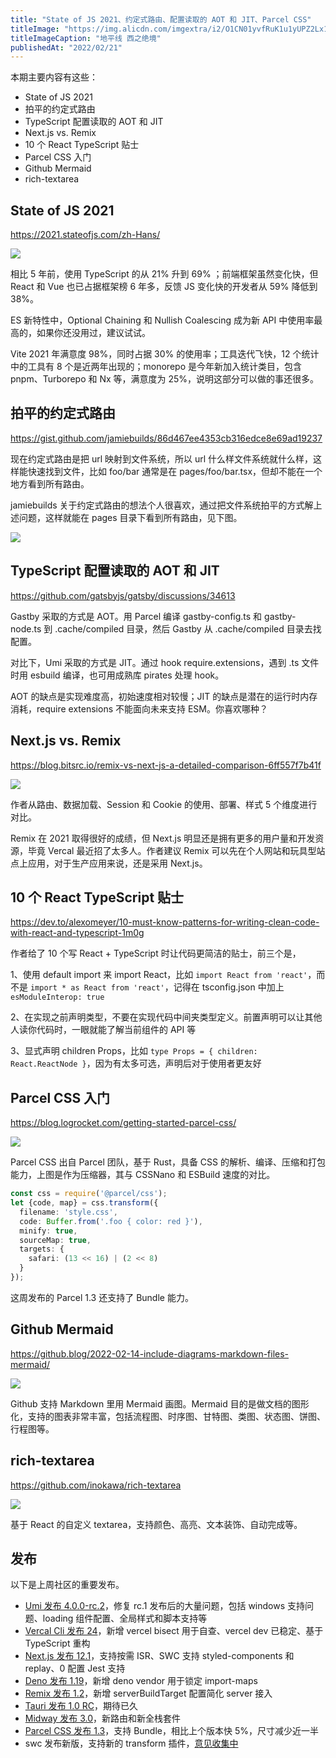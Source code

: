 ```yaml
---
title: "State of JS 2021、约定式路由、配置读取的 AOT 和 JIT、Parcel CSS"
titleImage: "https://img.alicdn.com/imgextra/i2/O1CN01yvfRuK1u1yUPZ2Lx1_!!6000000005978-0-tps-1920-1080.jpg"
titleImageCaption: "地平线 西之绝境"
publishedAt: "2022/02/21"
---
```


本期主要内容有这些：

- State of JS 2021
- 拍平的约定式路由
- TypeScript 配置读取的 AOT 和 JIT
- Next.js vs. Remix
- 10 个 React TypeScript 贴士
- Parcel CSS 入门
- Github Mermaid
- rich-textarea

## State of JS 2021
https://2021.stateofjs.com/zh-Hans/

![](https://img.alicdn.com/imgextra/i1/O1CN01IMTfkh1Gztg99JStk_!!6000000000694-0-tps-1474-660.jpg)

相比 5 年前，使用 TypeScript 的从 21% 升到 69% ；前端框架虽然变化快，但 React 和 Vue 也已占据框架榜 6 年多，反馈 JS 变化快的开发者从 59% 降低到 38%。

ES 新特性中，Optional Chaining 和 Nullish Coalescing 成为新 API 中使用率最高的，如果你还没用过，建议试试。

Vite 2021 年满意度 98%，同时占据 30% 的使用率；工具迭代飞快，12 个统计中的工具有 8 个是近两年出现的；monorepo 是今年新加入统计类目，包含 pnpm、Turborepo 和 Nx 等，满意度为 25%，说明这部分可以做的事还很多。

## 拍平的约定式路由
https://gist.github.com/jamiebuilds/86d467ee4353cb316edce8e69ad19237

现在约定式路由是把 url 映射到文件系统，所以 url 什么样文件系统就什么样，这样能快速找到文件，比如 foo/bar 通常是在 pages/foo/bar.tsx，但却不能在一个地方看到所有路由。

jamiebuilds 关于约定式路由的想法个人很喜欢，通过把文件系统拍平的方式解上述问题，这样就能在 pages 目录下看到所有路由，见下图。

![](https://img.alicdn.com/imgextra/i3/O1CN01WxSOdM1nUdyEQy7B5_!!6000000005093-0-tps-1330-786.jpg)

## TypeScript 配置读取的 AOT 和 JIT
https://github.com/gatsbyjs/gatsby/discussions/34613

Gastby 采取的方式是 AOT。用 Parcel 编译 gastby-config.ts 和 gastby-node.ts 到 .cache/compiled 目录，然后 Gastby 从 .cache/compiled 目录去找配置。

对比下，Umi 采取的方式是 JIT。通过 hook require.extensions，遇到 .ts 文件时用 esbuild 编译，也可用成熟库 pirates 处理 hook。

AOT 的缺点是实现难度高，初始速度相对较慢；JIT 的缺点是潜在的运行时内存消耗，require extensions 不能面向未来支持 ESM。你喜欢哪种？

## Next.js vs. Remix
https://blog.bitsrc.io/remix-vs-next-js-a-detailed-comparison-6ff557f7b41f

![](https://img.alicdn.com/imgextra/i4/O1CN011j9GwN1e6WZTsn5xp_!!6000000003822-0-tps-1400-826.jpg)

作者从路由、数据加载、Session 和 Cookie 的使用、部署、样式 5 个维度进行对比。

Remix 在 2021 取得很好的成绩，但 Next.js 明显还是拥有更多的用户量和开发资源，毕竟 Vercal 最近招了太多人。作者建议 Remix 可以先在个人网站和玩具型站点上应用，对于生产应用来说，还是采用 Next.js。

## 10 个 React TypeScript 贴士
https://dev.to/alexomeyer/10-must-know-patterns-for-writing-clean-code-with-react-and-typescript-1m0g

作者给了 10 个写 React + TypeScript 时让代码更简洁的贴士，前三个是，

1、使用 default import 来 import React，比如 `import React from 'react'`，而不是 `import * as React from 'react'`，记得在 tsconfig.json 中加上 `esModuleInterop: true`

2、在实现之前声明类型，不要在实现代码中间夹类型定义。前置声明可以让其他人读你代码时，一眼就能了解当前组件的 API 等

3、显式声明 children Props，比如 `type Props = { children: React.ReactNode }`，因为有太多可选，声明后对于使用者更友好

## Parcel CSS 入门
https://blog.logrocket.com/getting-started-parcel-css/

![](https://img.alicdn.com/imgextra/i2/O1CN01xwkUmz1bXb8UtY3xL_!!6000000003475-0-tps-1332-534.jpg)

Parcel CSS 出自 Parcel 团队，基于 Rust，具备 CSS 的解析、编译、压缩和打包能力，上图是作为压缩器，其与 CSSNano 和 ESBuild 速度的对比。

```ts
const css = require('@parcel/css');
let {code, map} = css.transform({
  filename: 'style.css',
  code: Buffer.from('.foo { color: red }'),
  minify: true,
  sourceMap: true,
  targets: {
    safari: (13 << 16) | (2 << 8)
  }
});
```

这周发布的 Parcel 1.3 还支持了 Bundle 能力。

## Github Mermaid
https://github.blog/2022-02-14-include-diagrams-markdown-files-mermaid/

![](https://img.alicdn.com/imgextra/i1/O1CN01RlcD5P1apAiYYiTKj_!!6000000003378-0-tps-1200-630.jpg)

Github 支持 Markdown 里用 Mermaid 画图。Mermaid 目的是做文档的图形化，支持的图表非常丰富，包括流程图、时序图、甘特图、类图、状态图、饼图、行程图等。

## rich-textarea
https://github.com/inokawa/rich-textarea

![](https://img.alicdn.com/imgextra/i4/O1CN019lgER71YN7E0x31PI_!!6000000003046-1-tps-954-488.gif)

基于 React 的自定义 textarea，支持颜色、高亮、文本装饰、自动完成等。

## 发布

以下是上周社区的重要发布。

- [Umi 发布 4.0.0-rc.2](https://github.com/umijs/umi-next)，修复 rc.1 发布后的大量问题，包括 windows 支持问题、loading 组件配置、全局样式和脚本支持等
- [Vercal Cli 发布 24](https://vercel.com/changelog/vercel-cli-v24)，新增 vercel bisect 用于自查、vercel dev 已稳定、基于 TypeScript 重构
- [Next.js 发布 12.1](https://nextjs.org/blog/next-12-1)，支持按需 ISR、SWC 支持 styled-components 和 replay、0 配置 Jest 支持
- [Deno 发布 1.19](https://deno.com/blog/v1.19)，新增 deno vendor 用于锁定 import-maps
- [Remix 发布 1.2](https://github.com/remix-run/remix/releases/tag/v1.2.0)，新增 serverBuildTarget 配置简化 server 接入
- [Tauri 发布 1.0 RC](https://dev.to/tauri/tauri-10-release-candidate-53jk)，期待已久
- [Midway 发布 3.0](https://mp.weixin.qq.com/s/b2CpCCE3-10JB-JkQpCgwg)，新路由和新全栈套件
- [Parcel CSS 发布 1.3](https://github.com/parcel-bundler/parcel-css/releases/tag/v1.3.0)，支持 Bundle，相比上个版本快 5%，尺寸减少近一半
- swc 发布新版，支持新的 transform 插件，[意见收集中](https://github.com/swc-project/swc/discussions/3540)

